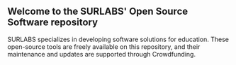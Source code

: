 ## Welcome to the SURLABS' Open Source Software repository
SURLABS specializes in developing software solutions for education. These open-source tools are freely available on this repository, and their maintenance and updates are supported through Crowdfunding.
